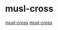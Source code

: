 # musl-cross

[musl-cross](https://github.com/richfelker/musl-cross-make)
[musl-cross](https://github.com/rust-cross/rust-musl-cross)
